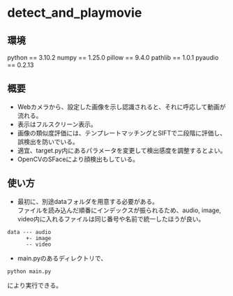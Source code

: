 # detect_and_playmovie
## 環境
python == 3.10.2
numpy == 1.25.0
pillow == 9.4.0
pathlib == 1.0.1
pyaudio == 0.2.13

## 概要
- Webカメラから、設定した画像を示し認識されると、それに呼応して動画が流れる。
- 表示はフルスクリーン表示。
- 画像の類似度評価には、テンプレートマッチングとSIFTで二段階に評価し、誤検出を防いでいる。
- 適宜、target.py内にあるパラメータを変更して検出感度を調整するとよい。
- OpenCVのSFaceにより顔検出もしている。

## 使い方
- 最初に、別途dataフォルダを用意する必要がある。  
  ファイルを読み込んだ順番にインデックスが振られるため、audio, image, video内に入れるファイルは同じ番号や名前で統一したほうが良い。
```
data --- audio  
      +- image  
      -- video
```

- main.pyのあるディレクトリで、
```
python main.py
```
により実行できる。
